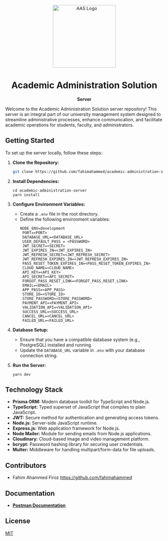 <p align="center">
  <img src="https://i.ibb.co/VSMGVXd/logo-secondary.png" width="200" alt="AAS Logo">
</p>

<div align="center">
  <h1>Academic Administration Solution</h1>
</div>
<div align="center">
  <strong>Server</strong>
</div>


Welcome to the Academic Administration Solution server repository! This server is an integral part of our university management system designed to streamline administrative processes, enhance communication, and facilitate academic operations for students, faculty, and administrators.


## Getting Started

To set up the server locally, follow these steps:

1. **Clone the Repository:** 
   ```bash
   git clone https://github.com/fahimahammed/academic-administration-solution-server.git
   ```
   
2. **Install Dependencies:** 
   ```
   cd academic-administration-server
   yarn install
   ```

3. **Configure Environment Variables:**
   - Create a `.env` file in the root directory.
   - Define the following environment variables:
     ```
     NODE_ENV=development
      PORT=<PORT>
      DATABASE_URL=<DATABASE_URL>
      USER_DEFAULT_PASS = <PASSWORD>
      JWT_SECRET=<SECRET>
      JWT_EXPIRES_IN=<JWT_EXPIRES_IN>
      JWT_REFRESH_SECRET=<JWT_REFRESH_SECRET>
      JWT_REFRESH_EXPIRES_IN=<JWT_REFRESH_EXPIRES_IN>
      PASS_RESET_TOKEN_EXPIRES_IN=<PASS_RESET_TOKEN_EXPIRES_IN>
      CLOUD_NAME=<CLOUD_NAME>
      API_KEY=<API_KEY>
      API_SECRET=<API_SECRET>
      FORGOT_PASS_RESET_LINK=<FORGOT_PASS_RESET_LINK>
      EMAIL=<EMAIL>
      APP_PASS=<APP_PASS>
      STORE_ID=<STORE_ID>
      STORE_PASSWORD=<STORE_PASSWORD>
      PAYMENT_API=<PAYMENT_API>
      VALIDATION_API=<VALIDATION_API>
      SUCCESS_URL=<SUCCESS_URL>
      CANCEL_URL=<CANCEL_URL>
      FAILED_URL=<FAILED_URL>
     ```

4. **Database Setup:**
   - Ensure that you have a compatible database system (e.g., PostgreSQL) installed and running.
   - Update the `DATABASE_URL` variable in `.env` with your database connection string.

5. **Run the Server:**
   ```
   yarn dev
   ```

## Technology Stack

- **Prisma ORM:** Modern database toolkit for TypeScript and Node.js.
- **TypeScript:** Typed superset of JavaScript that compiles to plain JavaScript.
- **JWT:** Secure method for authentication and generating access tokens.
- **Node.js:** Server-side JavaScript runtime.
- **Express.js:** Web application framework for Node.js.
- **Node Mailer:** Module for sending emails from Node.js applications.
- **Cloudinary:** Cloud-based image and video management platform.
- **bcrypt:** Password hashing library for securing user credentials.
- **Multer:** Middleware for handling multipart/form-data for file uploads.

## Contributors
- Fahim Ahammed Firoz <https://github.com/fahimahammed>

## Documentation
- [**Postman Documentation**](https://documenter.getpostman.com/view/3910568/2s93ecvq6w)

## License
[MIT](LICENSE)
